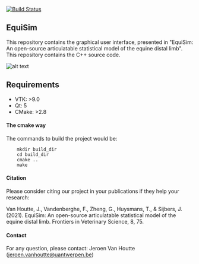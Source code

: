 [![Build Status](https://travis-ci.org/Barthelemy/CppProjectTemplate.svg?branch=master)](https://travis-ci.org/Barthelemy/CppProjectTemplate)


## EquiSim
This repository contains the graphical user interface, presented in "EquiSim: An open-source articulatable statistical model of the equine distal limb". This repository contains the C++ source code. 


![alt text](https://github.com/jvhoutte/equisim/figures/model_example.png?raw=true)

## Requirements

* VTK: >9.0
* Qt: 5
* CMake: >2.8


#### The cmake way 
    
The commands to build the project would be:
``` 
    mkdir build_dir
    cd build_dir
    cmake .. 
    make
```

#### Citation

Please consider citing our project in your publications if they help your research:

Van Houtte, J., Vandenberghe, F., Zheng, G., Huysmans, T., & Sijbers, J. (2021). EquiSim: An open-source articulatable statistical model of the equine distal limb. Frontiers in Veterinary Science, 8, 75.

#### Contact 

For any question, please contact:
Jeroen Van Houtte (jeroen.vanhoutte@uantwerpen.be)
